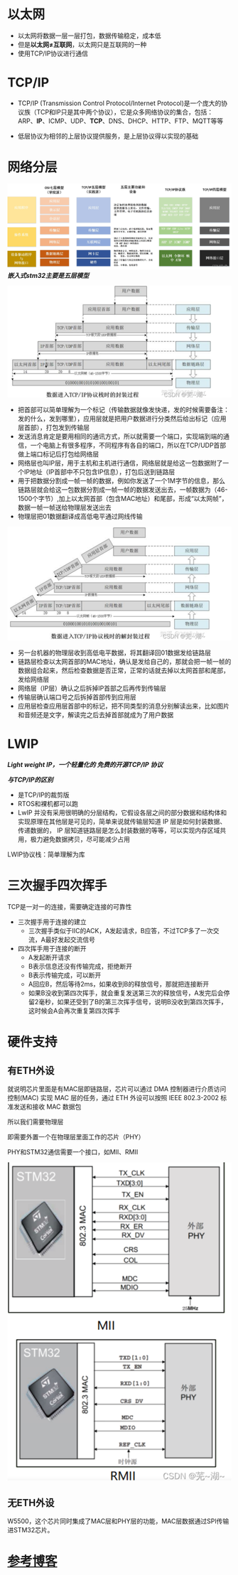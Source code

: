 

# 以太网

- 以太网将数据一层一层打包，数据传输稳定，成本低
- 但是**以太网≠互联网**，以太网只是互联网的一种
- 使用TCP/IP协议进行通信

# TCP/IP

- TCP/IP (Transmission Control Protocol/Internet Protocol)是一个庞大的协议族（TCP和IP只是其中两个协议），它是众多网络协议的集合，包括：ARP、**IP**、ICMP、UDP、**TCP**、DNS、DHCP、HTTP、FTP、MQTT等等

- 低层协议为相邻的上层协议提供服务，是上层协议得以实现的基础

# 网络分层

![image-20250417155957912](https://raw.githubusercontent.com/ZhangZhen-huia/Note/main/img/202504171559012.png)***嵌入式stm32主要是五层模型***



![image-20250417160150836](https://raw.githubusercontent.com/ZhangZhen-huia/Note/main/img/202504171601904.png)

- 把首部可以简单理解为一个标记（传输数据就像发快递，发的时候需要备注：发的什么，发到哪里），应用层就是把用户数据进行分类然后给出标记（应用层首部），打包发到传输层
- 发送消息肯定是要用相同的通讯方式，所以就需要一个端口，实现端到端的通信，一个电脑上有很多程序，不同程序有各自的端口，所以在TCP/UDP首部做上端口标记后打包给网络层
- 网络层也叫IP层，用于主机和主机进行通信，网络层就是给这一包数据附了一个IP地址（IP首部中不只包含IP信息），打包后送到链路层
- 用于把数据分割成一帧一帧的数据，例如你发送了一个1M字节的信息，那么链路层就会给这一包数据分割成一帧一帧的数据发送出去，一帧数据为（46-1500个字节）,加上以太网首部（包含MAC地址）和尾部，形成“以太网帧”，数据一帧一帧送给物理层发送出去
- 物理层把01数据翻译成高低电平通过网线传输

![image-20250417160201028](https://raw.githubusercontent.com/ZhangZhen-huia/Note/main/img/202504171602098.png)

- 另一台机器的物理层收到高低电平数据，将其翻译回01数据发给链路层
- 链路层检查以太网首部的MAC地址，确认是发给自己的，那就会把一帧一帧的数据组合起来，然后检查数据是否正常，正常的话就去掉以太网首部和尾部，发给网络层
- 网络层（IP层）确认之后拆掉IP首部之后再传到传输层
- 传输层确认端口号之后拆掉首部传到应用层
- 应用层检查应用层首部中的标记，把不同类型的消息分别解读出来，比如图片和音频还是文字，解读完之后去掉首部就成为了用户数据

# LWIP

***Light weight IP，一个轻量化的 免费的开源TCP/IP 协议***

***与TCP/IP的区别***

- 是TCP/IP的裁剪版
- RTOS和裸机都可以跑
- LwIP 并没有采用很明确的分层结构，它假设各层之间的部分数据和结构体和实现原理在其他层是可见的，简单来说就传输层知道 IP 层是如何封装数据、传递数据的， IP 层知道链路层是怎么封装数据的等等，可以实现内存区域共用，极力避免数据拷贝，尽可能减少占用

LWIP协议栈：简单理解为库

# 三次握手四次挥手

TCP是一对一的连接，需要确定连接的可靠性

- 三次握手用于连接的建立
  - 三次握手类似于IIC的ACK，A发起请求，B应答，不过TCP多了一次交流，A最好发起交流信号
- 四次挥手用于连接的断开
  - A发起断开请求
  - B表示信息还没有传输完成，拒绝断开
  - B表示传输完成，可以断开
  - A回应B，然后等待2ms，如果收到B的释放信号，那就把连接断开
  - 如果B没收到第四次挥手，就会重复发送第三次的释放信号，A发完后会停留2毫秒，如果还受到了B的第三次挥手信号，说明B没收到第四次挥手，这时候会A会再次重复第四次挥手

# 硬件支持

## 有ETH外设

就说明芯片里面是有MAC层即链路层，芯片可以通过 DMA 控制器进行介质访问控制(MAC) 实现 MAC 层的任务，通过 ETH 外设可以按照 IEEE 802.3-2002 标准发送和接收 MAC 数据包

所以我们需要物理层

即需要外置一个在物理层里面工作的芯片（PHY）

PHY和STM32通信需要一个接口，如MII、RMII

![image-20250417164144216](https://raw.githubusercontent.com/ZhangZhen-huia/Note/main/img/202504171641278.png)

## 无ETH外设

W5500，这个芯片同时集成了MAC层和PHY层的功能，MAC层数据通过SPI传输进STM32芯片。

# [参考博客](https://blog.csdn.net/lrqblack/article/details/123842063)

